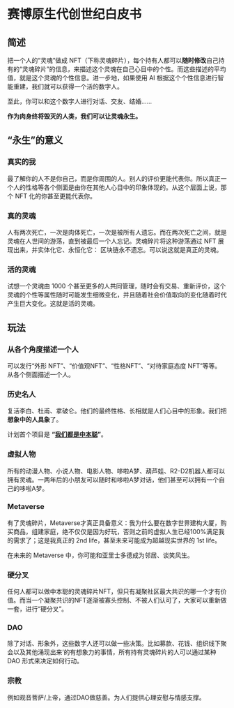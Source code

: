 # 赛博原生代创世纪白皮书

## 简述

把一个人的“灵魂”做成 NFT（下称灵魂碎片），每个持有人都可以**随时修改**自己持有的“灵魂碎片”的信息，来描述这个灵魂在自己心目中的个性。而这些描述的平均值，就是这个灵魂的个性信息。进一步地，如果使用 AI 根据这个个性信息进行智能重建，我们就可以获得一个活的数字人。

至此，你可以和这个数字人进行对话、交友、结婚……

**作为肉身终将毁灭的人类，我们可以让灵魂永生。**

## “永生”的意义

### 真实的我

最了解你的人不是你自己，而是你周围的人。别人的评价更能代表你。所以真正一个人的性格等各个侧面是由你在其他人心目中的印象体现的。从这个层面上说，那个 NFT 化的你甚至更能代表你。

### 真的灵魂

人有两次死亡，一次是肉体死亡，一次是被所有人遗忘。而在两次死亡之间，就是灵魂在人世间的游荡，直到被最后一个人忘记。灵魂碎片将这种游荡通过 NFT 展现出来，并实体化它、永恒化它： 区块链永不遗忘。可以说这就是真正的灵魂。

### 活的灵魂

试想一个灵魂由 1000 个甚至更多的人共同管理，随时会有交易、重新评价，这个灵魂的个性等属性随时可能发生细微变化，并且随着社会价值取向的变化随着时代产生巨大变化。这就是活的灵魂。

## 玩法

### 从各个角度描述一个人

可以发行“外形 NFT”、“价值观NFT”、“性格NFT”、“对待家庭态度 NFT”等等。从各个侧面描述一个人。

### 历史名人

复活李白、杜甫、拿破仑。他们的最终性格、长相就是人们心目中的形象。我们把**想象中的人具象**了。

计划首个项目是 **“[我们都是中本聪](...)”**。

### 虚拟人物

所有的动漫人物、小说人物、电影人物、哆啦A梦、葫芦娃、R2-D2机器人都可以拥有灵魂。一两年后的小朋友可以随时和哆啦A梦对话，他们甚至可以拥有一个自己的哆啦A梦。

### Metaverse

有了灵魂碎片，Metaverse才真正具备意义：我为什么要在数字世界建构大厦，购买商品，组建家庭，绝不仅仅是因为好玩，否则之前的虚拟人生已经100%满足我的需求了；这是我真正的 2nd life，甚至未来可能成为超越现实世界的 1st life。

在未来的 Metaverse 中，你可能和亚里士多德成为邻居、谈笑风生。

### 硬分叉

任何人都可以做中本聪的灵魂碎片NFT，但只有凝聚社区最大共识的哪一个才有价值。而当一个凝聚共识的NFT逐渐被寡头控制、不被人们认可了，大家可以重新做一套，进行“硬分叉”。

### DAO

除了对话、形象外，这些数字人还可以做一些决策。比如募款、花钱、组织线下聚会以及其他涌现出来‘的有想象力的事情，所有持有灵魂碎片的人可以通过某种 DAO 形式来决定如何行动。

### 宗教

例如观音菩萨/上帝，通过DAO做慈善。为人们提供心理安慰与情感支撑。